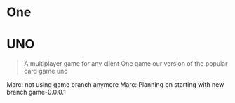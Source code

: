 # One
# UNO
> A multiplayer game for any client
One game
our version of the popular card game uno

Marc: not using game branch anymore
Marc: Planning on starting with new branch game-0.0.0.1
